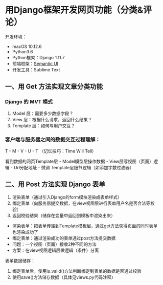 # 用Django框架开发网页功能（分类&评论）

开发环境：
- macOS 10.12.6
- Python3.6
- Python框架：Django 1.11.7
- 前端框架：[Semantic UI](http://www.semantic-ui.cn/)
- 开发工具：Sublime Text

## 一、用 Get 方法实现文章分类功能
### Django 的 MVT 模式
1. Model 层：需要多少数据字段？
2. View 层：根据什么请求，返回什么结果？
3. Template 层：如何与用户交互？

### 客户端与服务器之间的数据交互过程理解：
T - M - V - U - T  （记忆技巧：Time Will Tell）

看到数据的网页Template层 - Model模型层操作数据 - View层写视图（页面）逻辑 - Url分配地址 - 微调 Template层细节逻辑（如添加字数过滤器）


## 二、用 Post 方法实现 Django 表单
1. 渲染表单（通过引入Django的form模块渲染成表单样式）
2. 绑定表单（向服务器提交数据，在view视图层进行表单用户名是否合法等校验）
3. 返回校验结果（储存在变量中返回到模板中渲染出来）

- 渲染表单：把表单传递到Template模板层，通过get方法获得页面的同时表单也渲染成功了
- 绑定表单：通过渲染成功的表单通过post方法提交数据
- 问题：一个视图（页面）接收2种不同的方法
- 方案：在view视图逻辑层做逻辑（条件）分离

表单数据储存：
1. 绑定表单后，使用is_valid()方法判断绑定到表单的数据是否通过校验
2. 使用save()方法储存数据（具体见views.py代码注释）
